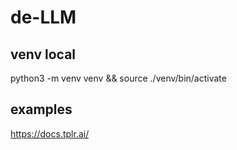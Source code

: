 # de-LLM

## venv local

python3 -m venv venv && source ./venv/bin/activate

## examples

https://docs.tplr.ai/
